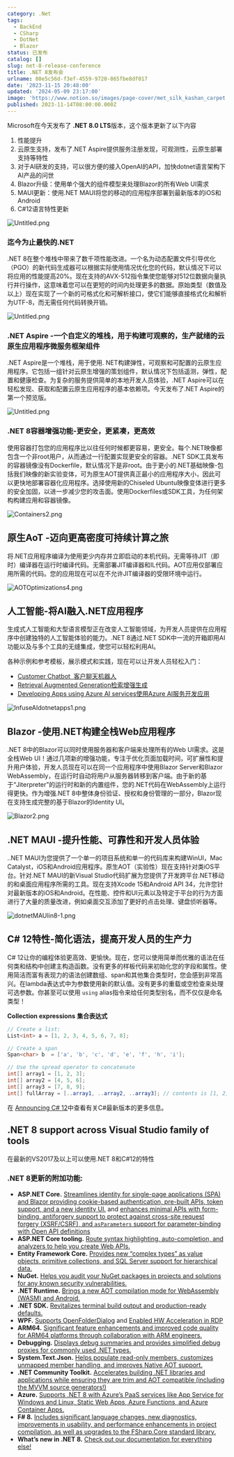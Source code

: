 ```yaml
---
category: .Net
tags:
  - BackEnd
  - CSharp
  - DotNet
  - Blazor
status: 已发布
catalog: []
slug: net-8-release-conference
title: .NET 8发布会
urlname: 80e5c56d-f3ef-4559-9720-865fbe8df017
date: '2023-11-15 20:48:00'
updated: '2024-05-09 23:17:00'
image: 'https://www.notion.so/images/page-cover/met_silk_kashan_carpet.jpg'
published: 2023-11-14T08:00:00.000Z
---
```


Microsoft在今天发布了 **.NET 8.0 LTS**版本，这个版本更新了以下内容

1. 性能提升
2. 云原生支持，发布了.NET Aspire提供服务注册发现，可观测性，云原生部署支持等特性
3. 对于AI研发的支持，可以很方便的接入OpenAI的API，加快dotnet语言架构下AI产品的问世
4. Blazor升级：使用单个强大的组件模型来处理Blazor的所有Web UI需求
5. MAUI更新：使用.NET MAUI将您的移动的应用程序部署到最新版本的iOS和Android
6. C#12语言特性更新

![Untitled.png](https://prod-files-secure.s3.us-west-2.amazonaws.com/5d24fe63-e567-4804-86f9-9fdc62e13082/10cda029-65af-4ea7-b30e-605b2d9e6c57/Untitled.png?X-Amz-Algorithm=AWS4-HMAC-SHA256&X-Amz-Content-Sha256=UNSIGNED-PAYLOAD&X-Amz-Credential=ASIAZI2LB4665FZHMFCQ%2F20250312%2Fus-west-2%2Fs3%2Faws4_request&X-Amz-Date=20250312T053853Z&X-Amz-Expires=3600&X-Amz-Security-Token=IQoJb3JpZ2luX2VjEG4aCXVzLXdlc3QtMiJGMEQCIH9tEbisPgRtavFk5iJnKKqrSi6aptOA%2BISsna9qe9l7AiBPDBfnYh%2BxDwEEIsikyZtSIongv3ECNRd7ktKIQHIiqiqIBAi3%2F%2F%2F%2F%2F%2F%2F%2F%2F%2F8BEAAaDDYzNzQyMzE4MzgwNSIMlunNtvukQFyuuB69KtwD0vIE19wzCfcBp5sXLq380G32YXWvRvXvrjyrEFRnFrRrRm8LT3Ur%2FX140AwRJnBJSbDs%2F8MrCsMHqK7uyATJdsKmLp27mEcD1nfUH0gp9PkWxwHSD7Uk20uiIoGoxqapvc1kKp2XMS5QkLc5g%2FqLxOPJ9vX8xiqYOV%2BGYDmz53sez%2FJS5Tw4zMS1oENtGdAXoYPE7P6QgSrsenDMDhlLrEWxuRp7s%2F11Db7LRJ4pCbRucxQuAiYkPxdnk6uC%2BSc6Yl9DSLyqsL9BDWmlIxApP%2F3ZxtCq0cEFUxWvGxyQgSZQv8XItkbjCbtwLokEXVfzCOSotaab7L4QrK1gqiFUTspEhW31tPH2gqetOZzrgFCZ5XGFy4lhH3IKV0FJudkrWZ1xjtE28UAXX5G58UxpdMxJxOfdOzO5GkF2Y0mDlZD2DC1DtecQO8yMo76MLCdwg8MO87ABkQG%2BuwFy7JcVHjpW7wR0CRPuK6UQyVGDETVoqo%2BxHtkhuaaXMZkbDLBtx73dJdFXhZZ%2FtF%2FgH5LHofmrSziOELrhfwu8z1eQ62a8JtoHIB%2FfsLHIWXduExaC80iefRHXKOu4rgRlxXQIZU%2BGjBNpplX7S3shRDDwYuaUFeWEu%2FxYcaEdpTMw77jEvgY6pgEvxx9Nez7s0oKqNUnqsBuplr0SuPaL89IrgYYJQjIbiC7mtIbeG%2B8OqTD7PPNZsLYw%2FjW5psWkOEI8KxQ67jP6T9zI2YxRAsgPmKC1wnn37d5DPh4OWXQDqAwf0Wzy84uhBYAhl5G1VVGRtRzg157DvTm%2BXuJOzCWjaCS8lJgcCFEz6iN3gKyYlBggOSTZc2Q4mqnRGX0Y702nTXFsbX%2FdRNfj8GDn&X-Amz-Signature=3ea22e8c264e3c5d62188d0c437531d196c970427354985131b8db50508ec000&X-Amz-SignedHeaders=host&x-id=GetObject)


### **迄今为止最快的.NET**


.NET 8在整个堆栈中带来了数千项性能改进。一个名为动态配置文件引导优化（PGO）的新代码生成器可以根据实际使用情况优化您的代码，默认情况下可以将应用的性能提高20%。现在支持的AVX-512指令集使您能够对512位数据向量执行并行操作，这意味着您可以在更短的时间内处理更多的数据。原始类型（数值及以上）现在实现了一个新的可格式化和可解析接口，使它们能够直接格式化和解析为UTF-8，而无需任何代码转换开销。


![Untitled.png](https://prod-files-secure.s3.us-west-2.amazonaws.com/5d24fe63-e567-4804-86f9-9fdc62e13082/edcbf140-d619-4389-a4a6-f97c113ab9f2/Untitled.png?X-Amz-Algorithm=AWS4-HMAC-SHA256&X-Amz-Content-Sha256=UNSIGNED-PAYLOAD&X-Amz-Credential=ASIAZI2LB4665FZHMFCQ%2F20250312%2Fus-west-2%2Fs3%2Faws4_request&X-Amz-Date=20250312T053853Z&X-Amz-Expires=3600&X-Amz-Security-Token=IQoJb3JpZ2luX2VjEG4aCXVzLXdlc3QtMiJGMEQCIH9tEbisPgRtavFk5iJnKKqrSi6aptOA%2BISsna9qe9l7AiBPDBfnYh%2BxDwEEIsikyZtSIongv3ECNRd7ktKIQHIiqiqIBAi3%2F%2F%2F%2F%2F%2F%2F%2F%2F%2F8BEAAaDDYzNzQyMzE4MzgwNSIMlunNtvukQFyuuB69KtwD0vIE19wzCfcBp5sXLq380G32YXWvRvXvrjyrEFRnFrRrRm8LT3Ur%2FX140AwRJnBJSbDs%2F8MrCsMHqK7uyATJdsKmLp27mEcD1nfUH0gp9PkWxwHSD7Uk20uiIoGoxqapvc1kKp2XMS5QkLc5g%2FqLxOPJ9vX8xiqYOV%2BGYDmz53sez%2FJS5Tw4zMS1oENtGdAXoYPE7P6QgSrsenDMDhlLrEWxuRp7s%2F11Db7LRJ4pCbRucxQuAiYkPxdnk6uC%2BSc6Yl9DSLyqsL9BDWmlIxApP%2F3ZxtCq0cEFUxWvGxyQgSZQv8XItkbjCbtwLokEXVfzCOSotaab7L4QrK1gqiFUTspEhW31tPH2gqetOZzrgFCZ5XGFy4lhH3IKV0FJudkrWZ1xjtE28UAXX5G58UxpdMxJxOfdOzO5GkF2Y0mDlZD2DC1DtecQO8yMo76MLCdwg8MO87ABkQG%2BuwFy7JcVHjpW7wR0CRPuK6UQyVGDETVoqo%2BxHtkhuaaXMZkbDLBtx73dJdFXhZZ%2FtF%2FgH5LHofmrSziOELrhfwu8z1eQ62a8JtoHIB%2FfsLHIWXduExaC80iefRHXKOu4rgRlxXQIZU%2BGjBNpplX7S3shRDDwYuaUFeWEu%2FxYcaEdpTMw77jEvgY6pgEvxx9Nez7s0oKqNUnqsBuplr0SuPaL89IrgYYJQjIbiC7mtIbeG%2B8OqTD7PPNZsLYw%2FjW5psWkOEI8KxQ67jP6T9zI2YxRAsgPmKC1wnn37d5DPh4OWXQDqAwf0Wzy84uhBYAhl5G1VVGRtRzg157DvTm%2BXuJOzCWjaCS8lJgcCFEz6iN3gKyYlBggOSTZc2Q4mqnRGX0Y702nTXFsbX%2FdRNfj8GDn&X-Amz-Signature=cab2ec317dedbd2ac5a09f0099aade81471d5c341a1596bac2d95a6747c133fa&X-Amz-SignedHeaders=host&x-id=GetObject)


### **.NET Aspire -一个自定义的堆栈，用于构建可观察的，生产就绪的云原生应用程序微服务框架组件**


.NET Aspire是一个堆栈，用于使用. NET构建弹性，可观察和可配置的云原生应用程序。它包括一组针对云原生增强的策划组件，默认情况下包括遥测，弹性，配置和健康检查。为复杂的服务提供简单的本地开发人员体验，.NET Aspire可以在轻松发现、获取和配置云原生应用程序的基本依赖项。今天发布了.NET Aspire的第一个预览版。


![Untitled.png](https://prod-files-secure.s3.us-west-2.amazonaws.com/5d24fe63-e567-4804-86f9-9fdc62e13082/ff6a34d3-ac25-412d-9204-a7263d00528f/Untitled.png?X-Amz-Algorithm=AWS4-HMAC-SHA256&X-Amz-Content-Sha256=UNSIGNED-PAYLOAD&X-Amz-Credential=ASIAZI2LB4665FZHMFCQ%2F20250312%2Fus-west-2%2Fs3%2Faws4_request&X-Amz-Date=20250312T053853Z&X-Amz-Expires=3600&X-Amz-Security-Token=IQoJb3JpZ2luX2VjEG4aCXVzLXdlc3QtMiJGMEQCIH9tEbisPgRtavFk5iJnKKqrSi6aptOA%2BISsna9qe9l7AiBPDBfnYh%2BxDwEEIsikyZtSIongv3ECNRd7ktKIQHIiqiqIBAi3%2F%2F%2F%2F%2F%2F%2F%2F%2F%2F8BEAAaDDYzNzQyMzE4MzgwNSIMlunNtvukQFyuuB69KtwD0vIE19wzCfcBp5sXLq380G32YXWvRvXvrjyrEFRnFrRrRm8LT3Ur%2FX140AwRJnBJSbDs%2F8MrCsMHqK7uyATJdsKmLp27mEcD1nfUH0gp9PkWxwHSD7Uk20uiIoGoxqapvc1kKp2XMS5QkLc5g%2FqLxOPJ9vX8xiqYOV%2BGYDmz53sez%2FJS5Tw4zMS1oENtGdAXoYPE7P6QgSrsenDMDhlLrEWxuRp7s%2F11Db7LRJ4pCbRucxQuAiYkPxdnk6uC%2BSc6Yl9DSLyqsL9BDWmlIxApP%2F3ZxtCq0cEFUxWvGxyQgSZQv8XItkbjCbtwLokEXVfzCOSotaab7L4QrK1gqiFUTspEhW31tPH2gqetOZzrgFCZ5XGFy4lhH3IKV0FJudkrWZ1xjtE28UAXX5G58UxpdMxJxOfdOzO5GkF2Y0mDlZD2DC1DtecQO8yMo76MLCdwg8MO87ABkQG%2BuwFy7JcVHjpW7wR0CRPuK6UQyVGDETVoqo%2BxHtkhuaaXMZkbDLBtx73dJdFXhZZ%2FtF%2FgH5LHofmrSziOELrhfwu8z1eQ62a8JtoHIB%2FfsLHIWXduExaC80iefRHXKOu4rgRlxXQIZU%2BGjBNpplX7S3shRDDwYuaUFeWEu%2FxYcaEdpTMw77jEvgY6pgEvxx9Nez7s0oKqNUnqsBuplr0SuPaL89IrgYYJQjIbiC7mtIbeG%2B8OqTD7PPNZsLYw%2FjW5psWkOEI8KxQ67jP6T9zI2YxRAsgPmKC1wnn37d5DPh4OWXQDqAwf0Wzy84uhBYAhl5G1VVGRtRzg157DvTm%2BXuJOzCWjaCS8lJgcCFEz6iN3gKyYlBggOSTZc2Q4mqnRGX0Y702nTXFsbX%2FdRNfj8GDn&X-Amz-Signature=e9574027401e6d2cd868f6977cb162a5069e3c9355698b4192062c9fe0f93d0a&X-Amz-SignedHeaders=host&x-id=GetObject)


### **.NET 8容器增强功能-更安全，更紧凑，更高效**


使用容器打包您的应用程序比以往任何时候都更容易，更安全。每个.NET映像都包含一个非root用户，从而通过一行配置实现更安全的容器。.NET SDK工具发布的容器镜像没有Dockerfile，默认情况下是非root。由于更小的.NET基础映像-包括我们映像的新实验变体，可为原生AOT提供真正最小的应用程序大小，因此可以更快地部署容器化应用程序。选择使用新的Chiseled Ubuntu映像变体进行更多的安全加固，以进一步减少您的攻击面。使用Dockerfiles或SDK工具，为任何架构构建应用和容器镜像。


![Containers2.png](https://devblogs.microsoft.com/dotnet/wp-content/uploads/sites/10/2023/11/Containers2.png)


## 原生AoT -迈向更高密度可持续计算之旅


将.NET应用程序编译为使用更少内存并立即启动的本机代码。无需等待JIT（即时）编译器在运行时编译代码。无需部署JIT编译器和IL代码。AOT应用仅部署应用所需的代码。您的应用现在可以在不允许JIT编译器的受限环境中运行。


![AOTOptimizations4.png](https://devblogs.microsoft.com/dotnet/wp-content/uploads/sites/10/2023/11/AOTOptimizations4.png)


## 人工智能-将AI融入.NET应用程序


生成式人工智能和大型语言模型正在改变人工智能领域，为开发人员提供在应用程序中创建独特的人工智能体验的能力。.NET 8通过.NET SDK中一流的开箱即用AI功能以及与多个工具的无缝集成，使您可以轻松利用AI。


各种示例和参考模板，展示模式和实践，现在可以让开发人员轻松入门：

- [Customer Chatbot](https://github.com/dotnet/eShop)[ ](https://github.com/dotnet/eShop)[ 客户聊天机器人](https://github.com/dotnet/eShop)
- [Retrieval Augmented Generation](https://github.com/Azure-Samples/azure-search-openai-demo-csharp)[检索增强生成](https://github.com/Azure-Samples/azure-search-openai-demo-csharp)
- [Developing Apps using Azure AI services](https://devblogs.microsoft.com/dotnet/demystifying-retrieval-augmented-generation-with-dotnet/)[使用Azure AI服务开发应用](https://devblogs.microsoft.com/dotnet/demystifying-retrieval-augmented-generation-with-dotnet/)

![InfuseAIdotnetapps1.png](https://devblogs.microsoft.com/dotnet/wp-content/uploads/sites/10/2023/11/InfuseAIdotnetapps1.png)


## Blazor -使用.NET构建全栈Web应用程序


.NET 8中的Blazor可以同时使用服务器和客户端来处理所有的Web UI需求。这是全栈Web UI！通过几项新的增强功能，专注于优化页面加载时间，可扩展性和提升用户体验，开发人员现在可以在同一个应用程序中使用Blazor Server和Blazor WebAssembly，在运行时自动将用户从服务器转移到客户端。由于新的基于“Jiterpreter”的运行时和新的内置组件，您的.NET代码在WebAssembly上运行得更快。作为增强.NET 8中整体身份验证、授权和身份管理的一部分，Blazor现在支持生成完整的基于Blazor的Identity UI。


![Blazor2.png](https://devblogs.microsoft.com/dotnet/wp-content/uploads/sites/10/2023/11/Blazor2.png)


## .NET MAUI -提升性能、可靠性和开发人员体验


..NET MAUI为您提供了一个单一的项目系统和单一的代码库来构建WinUI，Mac Catalyst，iOS和Android应用程序。原生AOT（实验性）现在支持针对类iOS平台。针对.NET MAUI的新Visual Studio代码扩展为您提供了开发跨平台.NET移动的和桌面应用程序所需的工具。现在支持Xcode 15和Android API 34，允许您针对最新版本的iOS和Android。在性能、控件和UI元素以及特定于平台的行为方面进行了大量的质量改进，例如桌面交互添加了更好的点击处理、键盘侦听器等。


![dotnetMAUIin8-1.png](https://devblogs.microsoft.com/dotnet/wp-content/uploads/sites/10/2023/11/dotnetMAUIin8-1.png)


## C# 12特性-简化语法，提高开发人员的生产力


C# 12让你的编程体验更高效、更愉快。现在，您可以使用简单而优雅的语法在任何类和结构中创建主构造函数。没有更多的样板代码来初始化您的字段和属性。使用简洁而富有表现力的语法创建数组、span和其他集合类型时，您会感到非常高兴。在lambda表达式中为参数使用新的默认值。没有更多的重载或空检查来处理可选参数。你甚至可以使用 `using` alias指令来给任何类型别名，而不仅仅是命名类型！


**Collection expressions** **集合表达式**


```c#
// Create a list:
List<int> a = [1, 2, 3, 4, 5, 6, 7, 8];

// Create a span
Span<char> b  = ['a', 'b', 'c', 'd', 'e', 'f', 'h', 'i'];

// Use the spread operator to concatenate
int[] array1 = [1, 2, 3];
int[] array2 = [4, 5, 6];
int[] array3 = [7, 8, 9];
int[] fullArray = [..array1, ..array2, ..array3]; // contents is [1, 2, 3, 4, 5, 6, 7, 8, 9]
```


在 [Announcing C# 12](https://devblogs.microsoft.com/dotnet/announcing-csharp-12)中查看有关C#最新版本的更多信息。


## .NET 8 support across Visual Studio family of tools


在最新的VS2017及以上可以使用.NET 8和C#12的特性


### .NET 8更新的附加功能:

- **ASP.NET Core.** [Streamlines identity for single-page applications (SPA) and Blazor providing cookie-based authentication, pre-built APIs, token support, and a new identity UI.](https://devblogs.microsoft.com/dotnet/whats-new-with-identity-in-dotnet-8/) and [enhances minimal APIs with form-binding, antiforgery support to protect against cross-site request forgery (XSRF/CSRF), and ](https://learn.microsoft.com/aspnet/core/release-notes/aspnetcore-8.0#minimal-apis)[`asParameters`](https://learn.microsoft.com/aspnet/core/release-notes/aspnetcore-8.0#minimal-apis)[ support for parameter-binding with Open API definitions](https://learn.microsoft.com/aspnet/core/release-notes/aspnetcore-8.0#minimal-apis)
- **ASP.NET Core tooling.** [Route syntax highlighting, auto-completion, and analyzers to help you create Web APIs.](https://devblogs.microsoft.com/dotnet/aspnet-core-route-tooling-dotnet-8/)
- **Entity Framework Core.** [Provides new “complex types” as value objects, primitive collections, and SQL Server support for hierarchical data.](https://devblogs.microsoft.com/dotnet/announcing-ef8-rc2/)
- **NuGet.** [Helps you audit your NuGet packages in projects and solutions for any known security vulnerabilities.](https://learn.microsoft.com/nuget/concepts/auditing-packages)
- **.NET Runtime.** [Brings a new AOT compilation mode for WebAssembly (WASM) and Android.](https://devblogs.microsoft.com/dotnet/announcing-dotnet-8-rc1/#androidstripilafteraot-mode-on-android)
- **.NET SDK.** [Revitalizes terminal build output and production-ready defaults.](https://learn.microsoft.com/dotnet/core/whats-new/dotnet-8#net-sdk)
- **WPF.** [Supports OpenFolderDialog](https://devblogs.microsoft.com/dotnet/wpf-file-dialog-improvements-in-dotnet-8/) and [Enabled HW Acceleration in RDP](https://devblogs.microsoft.com/dotnet/announcing-dotnet-8-rc1/#wpf-hardware-acceleration-in-rdp)
- **ARM64.** [Significant feature enhancements and improved code quality for ARM64 platforms through collaboration with ARM engineers.](https://devblogs.microsoft.com/dotnet/this-arm64-performance-in-dotnet-8/)
- **Debugging.** [Displays debug summaries and provides simplified debug proxies for commonly used .NET types.](https://devblogs.microsoft.com/dotnet/debugging-enhancements-in-dotnet-8/)
- **System.Text.Json.** [Helps populate read-only members, customizes unmapped member handling, and improves Native AOT support.](https://devblogs.microsoft.com/dotnet/system-text-json-in-dotnet-8/)
- **.NET Community Toolkit.** [Accelerates building .NET libraries and applications while ensuring they are trim and AOT compatible (including the MVVM source generators!)](https://devblogs.microsoft.com/dotnet/announcing-the-dotnet-community-toolkit-821/)
- **Azure.** [Supports .NET 8 with Azure’s PaaS services like App Service for Windows and Linux, Static Web Apps, Azure Functions, and Azure Container Apps.](https://aka.ms/appservice-dotnet8)
- **F# 8.** [Includes significant language changes, new diagnostics, improvements in usability, and performance enhancements in project compilation, as well as upgrades to the FSharp.Core standard library.](https://devblogs.microsoft.com/dotnet/announcing-fsharp-8/)
- **What’s new in .NET 8.** [Check out our documentation for everything else!](https://learn.microsoft.com/dotnet/core/whats-new/dotnet-8)
